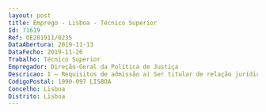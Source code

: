 ```yaml
--- 
layout: post
title: Emprego - Lisboa - Técnico Superior
Id: 71619
Ref: OE201911/0235
DataAbertura: 2019-11-13
DataFecho: 2019-11-26
Trabalho: Técnico Superior
Empregador: Direção-Geral da Política de Justiça
Descricao: I — Requisitos de admissão a) Ser titular de relação jurídica de emprego público por tempo indeterminado previamenteconstituída, em regime de contrato de trabalho em funções públicas por tempo indeterminado b) Ser detentor da carreira categoria de Técnico Superior.II — Caracterização dos postos de trabalho a ocupar  Exercício de funções na área do planeamentoestratégico e avaliação, de acordo com as atribuições e competências definidas no Decreto  Lei n.º 163 2012, de 31 de julho, na Portaria n.º 389 2012, de 29 de novembro, no Despachon.º 16290 2012, de 21 de dezembro, e no Despacho n.º 4128 2015, de 24 de abril, do diretor  geralda DGPJ.III — Perfil pretendido a) Ser detentor de Mestrado ou Licenciatura nas áreas de Economia, Sociologia, Gestão deInformação, Ciência de Dados, Estatística ou áreas afins b) Capacidade de trabalho com ferramentas de exploração de dados e de planeamento.IV — Requisitos preferenciais a) Experiência de trabalho com análise de dados e business intelligence b) Formação ou experiência em contabilidade pública c) Conhecimento da administração da justiça.
CodigoPostal: 1990-097 LISBOA
Concelho: Lisboa
Distrito: Lisboa
--- 
```

